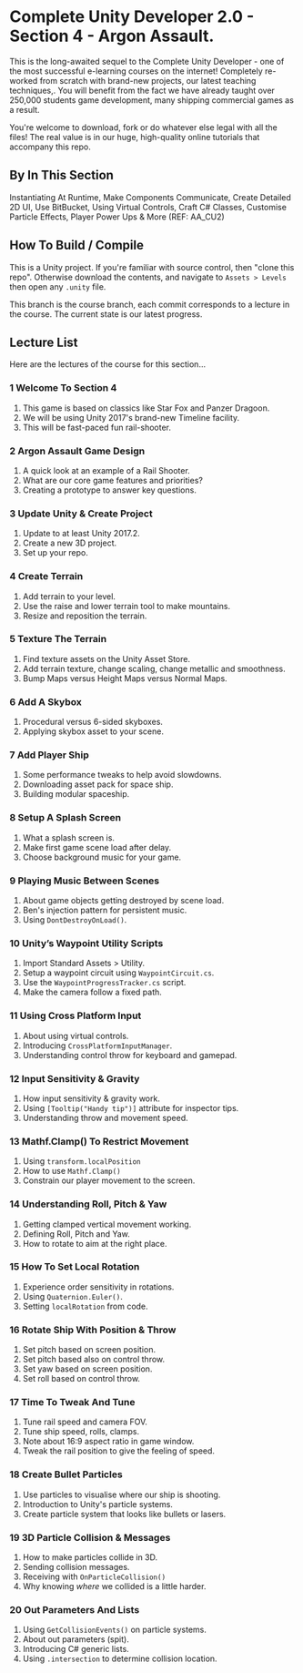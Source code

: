 ﻿# Complete Unity Developer 2.0 - Section 4 - Argon Assault.

This is the long-awaited sequel to the Complete Unity Developer - one of the most successful e-learning courses on the internet! Completely re-worked from scratch with brand-new projects, our latest teaching techniques,. You will benefit from the fact we have already taught over 250,000 students game development, many shipping commercial games as a result.

You're welcome to download, fork or do whatever else legal with all the files! The real value is in our huge, high-quality online tutorials that accompany this repo.

## By In This Section
Instantiating At Runtime, Make Components Communicate, Create Detailed 2D UI, Use BitBucket, Using Virtual Controls, Craft C# Classes, Customise Particle Effects, Player Power Ups & More (REF: AA_CU2)

## How To Build / Compile
This is a Unity project. If you're familiar with source control, then "clone this repo". Otherwise download the contents, and navigate to `Assets > Levels` then open any `.unity` file.

This branch is the course branch, each commit corresponds to a lecture in the course. The current state is our latest progress.

## Lecture List
Here are the lectures of the course for this section...

### 1 Welcome To Section 4 ###
1. This game is based on classics like Star Fox and Panzer Dragoon.
2. We will be using Unity 2017's brand-new Timeline facility.
3. This will be fast-paced fun rail-shooter.

### 2 Argon Assault Game Design ###
1. A quick look at an example of a Rail Shooter.
2. What are our core game features and priorities?
3. Creating a prototype to answer key questions.

### 3 Update Unity & Create Project ###
1. Update to at least Unity 2017.2.
2. Create a new 3D project.
3. Set up your repo.

### 4 Create Terrain ###
1. Add terrain to your level.
2. Use the raise and lower terrain tool to make mountains.
3. Resize and reposition the terrain.

### 5 Texture The Terrain ###
1. Find texture assets on the Unity Asset Store.
2. Add terrain texture, change scaling, change metallic and smoothness.
3. Bump Maps versus Height Maps versus Normal Maps.

### 6 Add A Skybox ###
1. Procedural versus 6-sided skyboxes.
2. Applying skybox asset to your scene.

### 7 Add Player Ship ###
1. Some performance tweaks to help avoid slowdowns.
2. Downloading asset pack for space ship.
3. Building modular spaceship.

### 8 Setup A Splash Screen ###
1. What a splash screen is.
2. Make first game scene load after delay.
3. Choose background music for your game.

### 9 Playing Music Between Scenes ###
1. About game objects getting destroyed by scene load.
2. Ben's injection pattern for persistent music.
3. Using `DontDestroyOnLoad()`.

### 10 Unity’s Waypoint Utility Scripts ###
1. Import Standard Assets > Utility.
2. Setup a waypoint circuit using `WaypointCircuit.cs`.
3. Use the `WaypointProgressTracker.cs` script.
4. Make the camera follow a fixed path.

### 11 Using Cross Platform Input ###
1. About using virtual controls.
2. Introducing `CrossPlatformInputManager`.
3. Understanding control throw for keyboard and gamepad.

### 12 Input Sensitivity & Gravity ###
1. How input sensitivity & gravity work.
2. Using `[Tooltip("Handy tip")]` attribute for inspector tips.
3. Understanding throw and movement speed.

### 13 Mathf.Clamp() To Restrict Movement ###
1. Using `transform.localPosition`
2. How to use `Mathf.Clamp()`
3. Constrain our player movement to the screen.

### 14 Understanding Roll, Pitch & Yaw ###
1. Getting clamped vertical movement working.
2. Defining Roll, Pitch and Yaw.
3. How to rotate to aim at the right place.

### 15 How To Set Local Rotation ###
1. Experience order sensitivity in rotations.
2. Using `Quaternion.Euler()`.
3. Setting `localRotation` from code.

### 16 Rotate Ship With Position & Throw ###
1. Set pitch based on screen position.
2. Set pitch based also on control throw.
3. Set yaw based on screen position.
4. Set roll based on control throw.

### 17 Time To Tweak And Tune ###
1. Tune rail speed and camera FOV.
2. Tune ship speed, rolls, clamps.
3. Note about 16:9 aspect ratio in game window.
4. Tweak the rail position to give the feeling of speed.

### 18 Create Bullet Particles ###
1. Use particles to visualise where our ship is shooting.
2. Introduction to Unity's particle systems.
3. Create particle system that looks like bullets or lasers.

### 19 3D Particle Collision & Messages ###
1. How to make particles collide in 3D.
2. Sending collision messages.
3. Receiving with `OnParticleCollision()`
4. Why knowing *where* we collided is a little harder.

### 20 Out Parameters And Lists ###
1. Using `GetCollisionEvents()` on particle systems.
2. About out parameters (spit).
3. Introducing C# generic lists.
4. Using `.intersection` to determine collision location.
